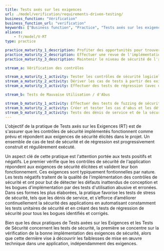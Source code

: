 ```yaml
---
title: Tests axés sur les exigences
url: ./model/verification/requirements-driven-testing/
business_function: "Vérification"
business_function_url: "verification"
keywords: ["Business function", "Practice", "Tests axés sur les exigences"]
aliases:
    - fr/model/V-RT
type: practice

practice_maturity_1_description: Profiter des opportunités pour trouver des vulnérabilités simples et autres problèmes de sécurité.
practice_maturity_2_description: Effectuer une revue de l'implémentation pour découvrir les risques propres à l'application par rapport aux exigences de sécurité.
practice_maturity_3_description: Maintenir le niveau de sécurité de l'application après des corrections de bogues, des modifications ou pendant la maintenance.

stream_a: Vérification des contrôles

stream_a_maturity_1_activity: Tester les contrôles de sécurité logiciels
stream_a_maturity_2_activity: Dériver les cas de tests à partir des exigences de sécurité connues
stream_a_maturity_3_activity: Effectuer des tests de régression (avec des tests unitaires de sécurité)

stream_b: Tests de Mauvaise Utilisation / d'Abus

stream_b_maturity_1_activity: Effectuer des tests de fuzzing de sécurité
stream_b_maturity_2_activity: Créer et tester les cas d'abus et les défauts de la logique métier
stream_b_maturity_3_activity: Tests des dénis de service et de la sécurité aux limites
---
```


L'objectif de la pratique de Tests axés sur les Exigences (RT) est de s'assurer que les contrôles de sécurité implémentés fonctionnent comme prévu et répondent aux exigences de sécurité élicités dans le projet. Un ensemble de cas de test de sécurité et de régression est progressivement construit et régulièrement exécuté.

Un aspect clé de cette pratique est l'attention portée aux tests positifs et négatifs. Le premier vérifie que les contrôles de sécurité de l'application répondent aux exigences de sécurité élicitées et valident leur bon fonctionnement. Ces exigences sont typiquement fontionnelles par nature. Les tests négatifs traitent de la qualité de l'implémentation des contrôles de sécurité et ont pour but de détecter les défauts inattendus de conception et les bogues d'implémentation par des tests d'utilisation abusive et erronées. Dans ses formes les plus élaborées, la pratique favorise les tests de stress de sécurité, tels que les dénis de service, et s’efforce d’améliorer continuellement la sécurité des applications en automatisant constamment les tests unitaires de sécurité et en créant des tests de régression de sécurité pour tous les bogues identifiés et corrigés.

Bien que les deux pratiques de Tests axées sur les Exigences et les Tests de Sécurité concernent les tests de sécurité, la première se concentre sur la vérification de la bonne implémentation des exigences de sécurité, alors que cette dernière vise à découvrir les faiblesses de mise en œuvre technique dans une application, indépendamment des exigences.

